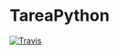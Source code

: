 # TareaPython



[![Travis](https://travis-ci.org/LeonQuezada/TareaPython.svg)](https://travis-ci.org/LeonQuezada/TareaPython.svg)
